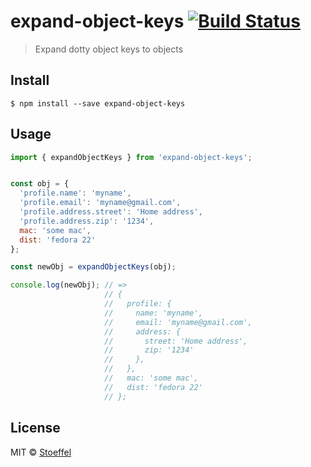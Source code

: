 # expand-object-keys [![Build Status](https://travis-ci.org/stoeffel/expand-object-keys.svg?branch=master)](https://travis-ci.org/stoeffel/expand-object-keys)

> Expand dotty object keys to objects


## Install

```
$ npm install --save expand-object-keys
```


## Usage

```js
import { expandObjectKeys } from 'expand-object-keys';


const obj = {
  'profile.name': 'myname',
  'profile.email': 'myname@gmail.com',
  'profile.address.street': 'Home address',
  'profile.address.zip': '1234',
  mac: 'some mac',
  dist: 'fedora 22'
};

const newObj = expandObjectKeys(obj);

console.log(newObj); // =>
                     // {
                     //   profile: {
                     //     name: 'myname',
                     //     email: 'myname@gmail.com',
                     //     address: {
                     //       street: 'Home address',
                     //       zip: '1234'
                     //     },
                     //   },
                     //   mac: 'some mac',
                     //   dist: 'fedora 22'
                     // };
```




## License

MIT © [Stoeffel](http://stoeffel.github.io)
